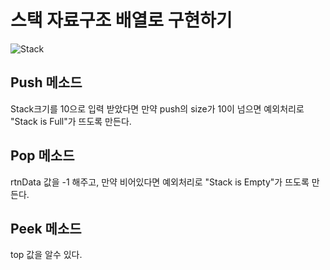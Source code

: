 # 스택 자료구조 배열로 구현하기
![Stack](https://user-images.githubusercontent.com/48702150/227859532-f86711d2-5ed1-4508-aff7-1092d6e82466.png)
## Push 메소드
Stack크기를 10으로 입력 받았다면 만약 push의 size가 10이 넘으면 예외처리로 "Stack is Full"가 뜨도록 만든다.
## Pop 메소드
rtnData 값을 -1 해주고, 만약 비어있다면 예외처리로 "Stack is Empty"가 뜨도록 만든다.
## Peek 메소드
top 값을 알수 있다.
